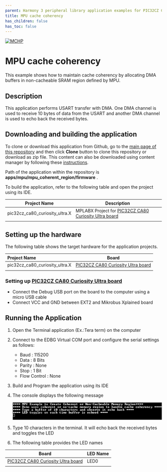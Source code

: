 ```yaml
---
parent: Harmony 3 peripheral library application examples for PIC32CZ CA80/CA80 family
title: MPU cache coherency 
has_children: false
has_toc: false
---
```


[![MCHP](https://www.microchip.com/ResourcePackages/Microchip/assets/dist/images/logo.png)](https://www.microchip.com)

# MPU cache coherency

This example shows how to maintain cache coherency by allocating DMA buffers in non-cacheable SRAM region defined by MPU.

## Description

This application performs USART transfer with DMA. One DMA channel is used to receive 10 bytes of data from the USART and another DMA channel is used to echo back the received bytes.

## Downloading and building the application

To clone or download this application from Github, go to the [main page of this repository](https://github.com/Microchip-MPLAB-Harmony/csp_apps_pic32cz_ca) and then click **Clone** button to clone this repository or download as zip file.
This content can also be downloaded using content manager by following these [instructions](https://github.com/Microchip-MPLAB-Harmony/contentmanager/wiki).

Path of the application within the repository is **apps/mpu/mpu_coherent_region/firmware** .

To build the application, refer to the following table and open the project using its IDE.

| Project Name      | Description                                    |
| ----------------- | ---------------------------------------------- |
| pic32cz_ca80_curiosity_ultra.X    | MPLABX Project for [PIC32CZ CA80 Curiosity Ultra board]()|
|||

## Setting up the hardware

The following table shows the target hardware for the application projects.

| Project Name| Board|
|:---------|:---------:|
| pic32cz_ca80_curiosity_ultra.X | [PIC32CZ CA80 Curiosity Ultra board]()|
|||

### Setting up [PIC32CZ CA80 Curiosity Ultra board]()

- Connect the Debug USB port on the board to the computer using a micro USB cable
- Connect VCC and GND between EXT2 and Mikrobus Xplained board

## Running the Application

1. Open the Terminal application (Ex.:Tera term) on the computer
2. Connect to the EDBG Virtual COM port and configure the serial settings as follows:
    - Baud : 115200
    - Data : 8 Bits
    - Parity : None
    - Stop : 1 Bit
    - Flow Control : None
3. Build and Program the application using its IDE
4. The console displays the following message

    ![output](images/output_mpu_coherent_region.png)

5. Type 10 characters in the terminal. It will echo back the received bytes and toggles the LED
6. The following table provides the LED names

| Board                                  | LED Name |
| -------------------------------------- | -------- |
| [PIC32CZ CA80 Curiosity Ultra board]() | LED0     |
|||
